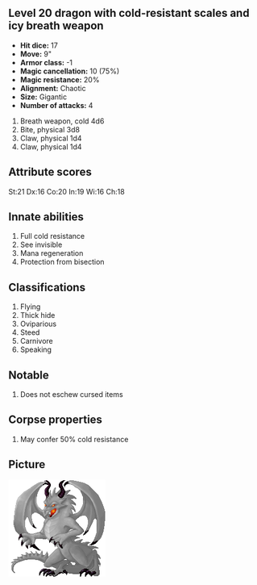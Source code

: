 ## Level 20 dragon with cold-resistant scales and icy breath weapon

- **Hit dice:** 17
- **Move:** 9"
- **Armor class:** -1
- **Magic cancellation:** 10 (75%)
- **Magic resistance:** 20%
- **Alignment:** Chaotic
- **Size:** Gigantic
- **Number of attacks:** 4
1. Breath weapon, cold 4d6
2. Bite, physical 3d8
3. Claw, physical 1d4
4. Claw, physical 1d4

## Attribute scores

St:21 Dx:16 Co:20 In:19 Wi:16 Ch:18

## Innate abilities

1. Full cold resistance
2. See invisible
3. Mana regeneration
4. Protection from bisection

## Classifications

1. Flying
2. Thick hide
3. Oviparious
4. Steed
5. Carnivore
6. Speaking

## Notable

1. Does not eschew cursed items

## Corpse properties

1. May confer 50% cold resistance

## Picture

![White dragon](https://github.com/hyvanmielenpelit/GnollHackTileSet/blob/main/Monsters/white_dragon/white_dragon.png)
